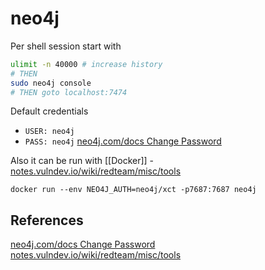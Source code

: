# neo4j


Per shell session start with
```bash
ulimit -n 40000 # increase history
# THEN
sudo neo4j console
# THEN goto localhost:7474
```
Default credentials
- `USER: neo4j`
- `PASS: neo4j`
[neo4j.com/docs Change Password](https://neo4j.com/docs/operations-manual/current/configuration/password-and-user-recovery/)


Also it can be run with [[Docker]] - [notes.vulndev.io/wiki/redteam/misc/tools](https://notes.vulndev.io/wiki/redteam/misc/tools)
```
docker run --env NEO4J_AUTH=neo4j/xct -p7687:7687 neo4j
```



## References

[neo4j.com/docs Change Password](https://neo4j.com/docs/operations-manual/current/configuration/password-and-user-recovery/)
[notes.vulndev.io/wiki/redteam/misc/tools](https://notes.vulndev.io/wiki/redteam/misc/tools)